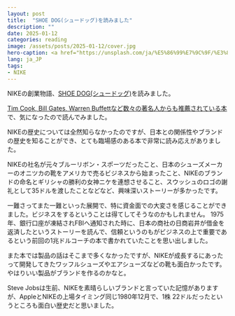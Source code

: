 ```yaml
---
layout: post
title:  "SHOE DOG(シュードッグ)を読みました"
description: ""
date: 2025-01-12
categories: reading
image: /assets/posts/2025-01-12/cover.jpg
hero-caption: <a href="https://unsplash.com/ja/%E5%86%99%E7%9C%9F/%E3%82%B0%E3%83%AC%E3%83%BC%E3%83%9B%E3%83%AF%E3%82%A4%E3%83%88%E3%81%AE%E3%83%8A%E3%82%A4%E3%82%AD-%E3%83%95%E3%83%A9%E3%82%A4%E3%83%8B%E3%83%83%E3%83%88-%E3%82%B7%E3%83%A5%E3%83%BC%E3%82%BA--fhcpPYjf3g?utm_content=creditCopyText&utm_medium=referral&utm_source=unsplash">Unsplash</a>の<a href="https://unsplash.com/ja/@bwobble11?utm_content=creditCopyText&utm_medium=referral&utm_source=unsplash">Brennan Burling</a>が撮影した写真
lang: ja_JP
tags:
- NIKE
---
```


NIKEの創業物語、[SHOE DOG(シュードッグ)](https://amzn.asia/d/cf107oy)を読みました。

[Tim Cook, Bill Gates, Warren Buffettなど数々の著名人からも推薦されている本](https://www.kevinrooke.com/books/shoe-dog)で、気になったので読んでみました。

NIKEの歴史については全然知らなかったのですが、日本との関係性やブランドの歴史を知ることができ、とても臨場感のある本で非常に読み応えがありました。

NIKEの社名が元々ブルーリボン・スポーツだったこと、日本のシューズメーカーのオニツカの靴をアメリカで売るビジネスから始まったこと、NIKEのブランドの命名とギリシャの勝利の女神ニケを連想させること、スウッシュのロゴの謝礼として35ドルを渡したことなどなど、興味深いストーリーが多かったです。

一難さってまた一難といった展開で、特に資金面での大変さを感じることができました。ビジネスをするということは得てしてそうなのかもしれません。
1975年、銀行口座が凍結されFBIへ通知された時に、日本の商社の日商岩井が借金を返済したというストーリーを読んで、信頼というのもがビジネスの上で重要であるという前回の1兆ドルコーチの本で書かれていたことを思い出しました。

また本では製品の話はそこまで多くなかったですが、NIKEが成長するにあったって開発してきたワッフルシューズやエアシューズなどの靴も面白かったです。やはりいい製品がブランドを作るのかなと。

Steve Jobsは生前、NIKEを素晴らしいブランドと言っていた記憶がありますが、AppleとNIKEの上場タイミング同じ1980年12月で、1株 22ドルだったというところも面白い歴史だと思いました。
